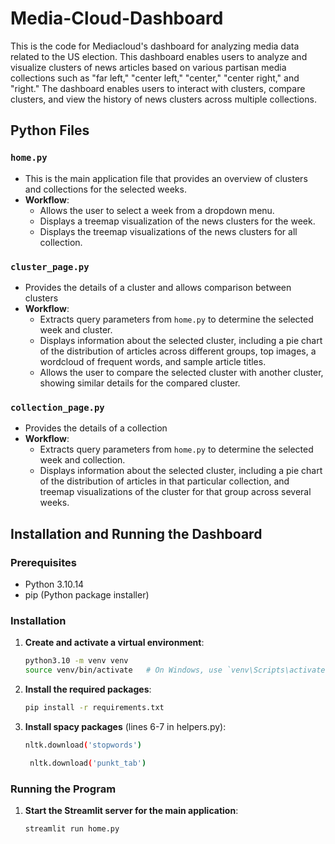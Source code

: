 # Media-Cloud-Dashboard

This is the code for Mediacloud's dashboard for analyzing media data related to the US election. This dashboard enables users to analyze and visualize clusters of news articles based on various partisan media collections such as "far left," "center left," "center," "center right," and "right." The dashboard enables users to interact with clusters, compare clusters, and view the history of news clusters across multiple collections.

## Python Files

### `home.py`

- This is the main application file that provides an overview of clusters and collections for the selected weeks.
- **Workflow**:
  - Allows the user to select a week from a dropdown menu.
  - Displays a treemap visualization of the news clusters for the week.
  - Displays the treemap visualizations of the news clusters for all collection.

### `cluster_page.py`

- Provides the details of a cluster and allows comparison between clusters
- **Workflow**:
  - Extracts query parameters from `home.py` to determine the selected week and cluster.
  - Displays information about the selected cluster, including a pie chart of the distribution of articles across different groups, top images, a wordcloud of frequent words, and sample article titles.
  - Allows the user to compare the selected cluster with another cluster, showing similar details for the compared cluster.

### `collection_page.py`

- Provides the details of a collection
- **Workflow**:
  - Extracts query parameters from `home.py` to determine the selected week and collection.
  - Displays information about the selected cluster, including a pie chart of the distribution of articles in that particular collection, and treemap visualizations of the cluster for that group across several weeks.

## Installation and Running the Dashboard

### Prerequisites

- Python 3.10.14
- pip (Python package installer)

### Installation

1. **Create and activate a virtual environment**:
    ```bash
    python3.10 -m venv venv
    source venv/bin/activate   # On Windows, use `venv\Scripts\activate`
    ```

2. **Install the required packages**:
    ```bash
    pip install -r requirements.txt
    ```

3. **Install spacy packages** (lines 6-7 in helpers.py): 
    ```bash
    nltk.download('stopwords')
    ```
   ```bash
    nltk.download('punkt_tab')
    ```

### Running the Program

1. **Start the Streamlit server for the main application**:
    ```bash
    streamlit run home.py
    ```